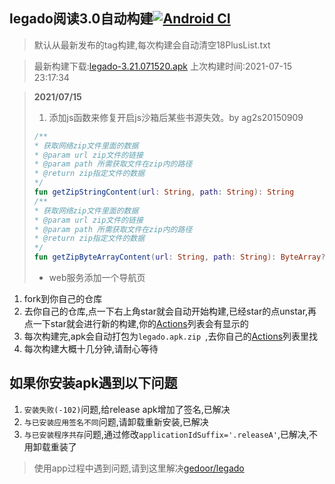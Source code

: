## legado阅读3.0自动构建[![Android CI](https://github.com/10bits/gedoor-Build/workflows/Android%20CI/badge.svg)](https://github.com/10bits/gedoor-Build/actions)

> 默认从最新发布的tag构建,每次构建会自动清空18PlusList.txt

> 最新构建下载:[legado-3.21.071520.apk](https://github.com/cangming99/gedoor-Build/releases/download/legado-3.21.071520/legado-3.21.071520.apk) 上次构建时间:2021-07-15 23:17:34
<!--start-->
> **2021/07/15**
> 1. 添加js函数来修复开启js沙箱后某些书源失效。by ag2s20150909
> ```kotlin
> /**
> * 获取网络zip文件里面的数据
> * @param url zip文件的链接
> * @param path 所需获取文件在zip内的路径
> * @return zip指定文件的数据
> */
> fun getZipStringContent(url: String, path: String): String
> /**
> * 获取网络zip文件里面的数据
> * @param url zip文件的链接
> * @param path 所需获取文件在zip内的路径
> * @return zip指定文件的数据
> */
> fun getZipByteArrayContent(url: String, path: String): ByteArray?
> ```
> * web服务添加一个导航页
<!--end-->
  
1. fork到你自己的仓库
2. 去你自己的仓库,点一下右上角star就会自动开始构建,已经star的点unstar,再点一下star就会进行新的构建,你的[Actions](https://github.com/10bits/gedoor-Build/actions)列表会有显示的
3. 每次构建完,apk会自动打包为`legado.apk.zip
`,去你自己的[Actions](https://github.com/10bits/gedoor-Build/actions)列表里找
4. 每次构建大概十几分钟,请耐心等待

## 如果你安装apk遇到以下问题

1. `安装失败(-102)`问题,给release apk增加了签名,已解决
2. `与已安装应用签名不同`问题,请卸载重新安装,已解决
3. `与已安装程序共存`问题,通过修改`applicationIdSuffix='.releaseA'`,已解决,不用卸载重装了
> 使用app过程中遇到问题,请到这里解决[gedoor/legado](https://github.com/gedoor/legado/issues)

